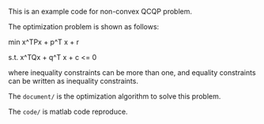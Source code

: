 This is an example code for non-convex QCQP problem.

The optimization problem is shown as follows:

min  x^TPx + p^T x + r

s.t.   x^TQx + q^T x + c <= 0

where inequality constraints can be more than one, and equality constraints can be written as inequality constraints.

The `document/` is the optimization algorithm to solve this problem.

The `code/` is matlab code reproduce.